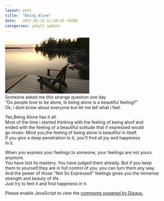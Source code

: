 ```yaml
---
layout: post
title:  "Being_Alone"
date:   2017-02-12 11:49:45 +0200
categories: jekyll update
---
```

![img courtsey google](/assets/alone.jpg)  
Someone asked me this strange question one day   
"Do people love to be alone, Is being alone is a beautiful feeling?"  
Ok, i dont know about everyone but let me tell what i feel.    
 
Yes,Being Alone has it all.   
Most of the time i started thinking with the feeling of being aloof and  
ended with the feeling of a beautiful solitude that if expressed would  
go invain. Mind you,the feeling of being alone is beautiful in itself.  
If you give a deep penetration to it, you'll find all joy and happiness   
in it.    

When you express your feelings to someone, your feelings are not yours anymore.   
You have lost its mastery. You have judged them already. But if you keep   
them to yourself,they are in full control of you. you can turn them any way.     
And the power of those "Not So Expressed" feelings gives you the immense   
strength and beauty of life.  
Just try to feel it and find happiness in it.  
<div id="disqus_thread"></div>
<script>

/**
*  RECOMMENDED CONFIGURATION VARIABLES: EDIT AND UNCOMMENT THE SECTION BELOW TO INSERT DYNAMIC VALUES FROM YOUR PLATFORM OR CMS.
*  LEARN WHY DEFINING THESE VARIABLES IS IMPORTANT: https://disqus.com/admin/universalcode/#configuration-variables*/
/*
var disqus_config = function () {
this.page.url = PAGE_URL;  // Replace PAGE_URL with your page's canonical URL variable
this.page.identifier = PAGE_IDENTIFIER; // Replace PAGE_IDENTIFIER with your page's unique identifier variable
};
*/
(function() { // DON'T EDIT BELOW THIS LINE
var d = document, s = d.createElement('script');
s.src = '//raj2611-github-io.disqus.com/embed.js';
s.setAttribute('data-timestamp', +new Date());
(d.head || d.body).appendChild(s);
})();
</script>
<noscript>Please enable JavaScript to view the <a href="https://disqus.com/?ref_noscript">comments powered by Disqus.</a></noscript>
                                
